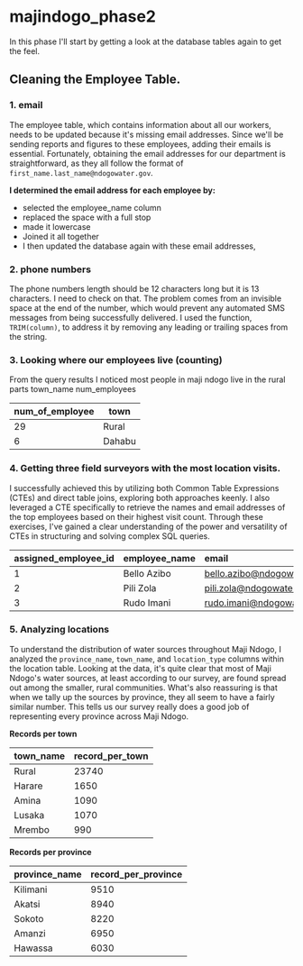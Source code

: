 # majindogo_phase2
In this phase I'll start by getting a look at the database tables again to get the feel.
## Cleaning the Employee Table.
### 1. email
The employee table, which contains information about all our workers, needs to be updated because it's missing email addresses. Since we'll be sending reports and figures to these employees, adding their emails is essential. Fortunately, obtaining the email addresses for our department is straightforward, as they all follow the format of `first_name.last_name@ndogowater.gov`.

<b> I determined the email address for each employee by: </b>
- selected the employee_name column
- replaced the space with a full stop
- made it lowercase
- Joined it all together
- I then updated the database again with these email addresses,

 ###  2. phone numbers
The phone numbers length should be 12 characters long but it is 13 characters. I need to check on that.
The problem comes from an invisible space at the end of the number, which would prevent any automated SMS messages from being successfully delivered. 
I used the function, `TRIM(column)`, to address it by removing any leading or trailing spaces from the string.

### 3. Looking where our employees live (counting)
From the query results I noticed most people in maji ndogo live in the rural parts
town_name num_employees

| num_of_employee | town| 
|----------|----------|
| 29 | Rural | 
| 6 | Dahabu | 

### 4. Getting three field surveyors with the most location visits.
I successfully achieved this by utilizing both Common Table Expressions (CTEs) and direct table joins, exploring both approaches keenly. 
I also leveraged a CTE specifically to retrieve the names and email addresses of the top employees based on their highest visit count. 
Through these exercises, I've gained a clear understanding of the power and versatility of CTEs in structuring and solving complex SQL queries.

| assigned_employee_id | employee_name | email                   | phone_number  | num_of_visits |
| :------------------- | :------------ | :---------------------- | :------------ | :------------ |
| 1                    | Bello Azibo   | bello.azibo@ndogowater.gov | +996438647863 | 3708      |
| 2                    | Pili Zola     | pili.zola@ndogowater.gov | +998224789333 | 3676         |
| 3                    | Rudo Imani    | rudo.imani@ndogowater.gov | +990469726483 | 3539         |

### 5. Analyzing locations
To understand the distribution of water sources throughout Maji Ndogo, I analyzed the `province_name`, `town_name`, and `location_type` 
columns within the location table.
Looking at the data, it's quite clear that most of Maji Ndogo's water sources, at least according to our survey, are found spread out among the smaller, rural communities. What's also reassuring is that when we tally up the sources by province, they all seem to have a fairly similar number. This tells us our survey really does a good job of representing every province across Maji Ndogo.

<b> Records per town</b>                                                      

| town_name | record_per_town |
| :-------- | :-------------- |
| Rural     | 23740           |
| Harare    | 1650            |
| Amina     | 1090            |
| Lusaka    | 1070            |
| Mrembo    | 990             |


 <b> Records per province </b>

| province_name | record_per_province |
| :------------ | :------------------ |
| Kilimani      | 9510                |
| Akatsi        | 8940                |
| Sokoto        | 8220                |
| Amanzi        | 6950                |
| Hawassa       | 6030                |

